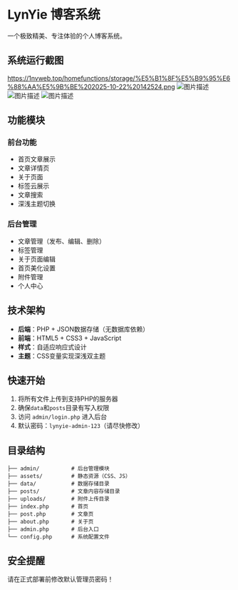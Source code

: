 # LynYie 博客系统

一个极致精美、专注体验的个人博客系统。

## 系统运行截图

https://1nvweb.top/homefunctions/storage/%E5%B1%8F%E5%B9%95%E6%88%AA%E5%9B%BE%202025-10-22%20142524.png
![图片描述](https://1nvweb.top/homefunctions/storage/%E5%B1%8F%E5%B9%95%E6%88%AA%E5%9B%BE%202025-10-22%20142524.png)
![图片描述](https://1nvweb.top/homefunctions/storage/%E5%B1%8F%E5%B9%95%E6%88%AA%E5%9B%BE%202025-10-22%20143036.png)
![图片描述](https://1nvweb.top/homefunctions/storage/%E5%B1%8F%E5%B9%95%E6%88%AA%E5%9B%BE%202025-10-22%20143051.png)

## 功能模块

### 前台功能
- 首页文章展示
- 文章详情页
- 关于页面
- 标签云展示
- 文章搜索
- 深浅主题切换

### 后台管理
- 文章管理（发布、编辑、删除）
- 标签管理
- 关于页面编辑
- 首页美化设置
- 附件管理
- 个人中心

## 技术架构

- **后端**：PHP + JSON数据存储（无数据库依赖）
- **前端**：HTML5 + CSS3 + JavaScript
- **样式**：自适应响应式设计
- **主题**：CSS变量实现深浅双主题

## 快速开始

1. 将所有文件上传到支持PHP的服务器
2. 确保`data`和`posts`目录有写入权限
3. 访问 `admin/login.php` 进入后台
4. 默认密码：`lynyie-admin-123`（请尽快修改）

## 目录结构

```
├── admin/          # 后台管理模块
├── assets/         # 静态资源（CSS、JS）
├── data/           # 数据存储目录
├── posts/          # 文章内容存储目录
├── uploads/        # 附件上传目录
├── index.php       # 首页
├── post.php        # 文章页
├── about.php       # 关于页
├── admin.php       # 后台入口
└── config.php      # 系统配置文件
```

## 安全提醒

请在正式部署前修改默认管理员密码！

